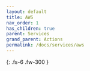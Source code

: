 ```yaml
---
layout: default
title: AWS
nav_order: 1
has_children: true
parent: Services
grand_parent: Actions
permalink: /docs/services/aws
---
```

{: .fs-6 .fw-300 }
